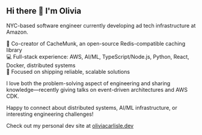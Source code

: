 ## Hi there 👋 I'm Olivia

NYC-based software engineer currently developing ad tech infrastructure at Amazon.

🚀 Co-creator of CacheMunk, an open-source Redis-compatible caching library  
💻 Full-stack experience: AWS, AI/ML, TypeScript/Node.js, Python, React, Docker, distributed systems  
🎯 Focused on shipping reliable, scalable solutions

I love both the problem-solving aspect of engineering and sharing knowledge—recently giving talks on event-driven architectures and AWS CDK.

Happy to connect about distributed systems, AI/ML infrastructure, or interesting engineering challenges!

Check out my personal dev site at [oliviacarlisle.dev](https://oliviacarlisle.dev)
